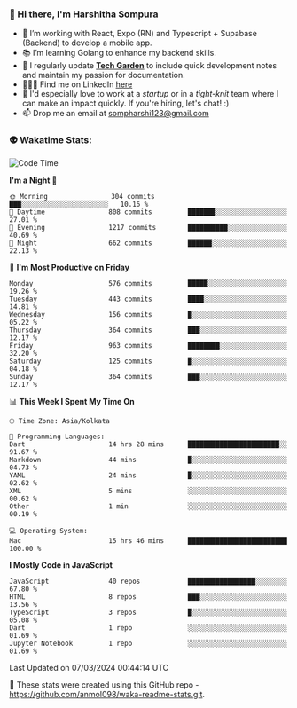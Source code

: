 ### 👋 Hi there, I'm Harshitha Sompura

- 🔧 I’m working with React, Expo (RN) and Typescript + Supabase (Backend) to develop a mobile app.
- 📚 I’m learning Golang to enhance my backend skills.
- 🌾 I regularly update **<u>[Tech Garden](https://tech-garden-hs.vercel.app/)</u>** to include quick development notes and maintain my passion for documentation.
- 👩🏻‍💻 Find me on LinkedIn <u>[here](https://www.linkedin.com/in/harshithasompura/)</u>
- 🐣 I'd especially love to work at a _startup_ or in a _tight-knit_ team where I can make an impact quickly. If you're hiring, let's chat! :)
- 📫 Drop me an email at [sompharshi123@gmail.com](mailto:sompharshi123@gmail.com)

### 👽 Wakatime Stats:
<!--START_SECTION:waka-->
![Code Time](http://img.shields.io/badge/Code%20Time-37%20hrs%2048%20mins-blue)

**I'm a Night 🦉** 

```text
🌞 Morning                304 commits         ███░░░░░░░░░░░░░░░░░░░░░░   10.16 % 
🌆 Daytime                808 commits         ███████░░░░░░░░░░░░░░░░░░   27.01 % 
🌃 Evening                1217 commits        ██████████░░░░░░░░░░░░░░░   40.69 % 
🌙 Night                  662 commits         ██████░░░░░░░░░░░░░░░░░░░   22.13 % 
```
📅 **I'm Most Productive on Friday** 

```text
Monday                   576 commits         █████░░░░░░░░░░░░░░░░░░░░   19.26 % 
Tuesday                  443 commits         ████░░░░░░░░░░░░░░░░░░░░░   14.81 % 
Wednesday                156 commits         █░░░░░░░░░░░░░░░░░░░░░░░░   05.22 % 
Thursday                 364 commits         ███░░░░░░░░░░░░░░░░░░░░░░   12.17 % 
Friday                   963 commits         ████████░░░░░░░░░░░░░░░░░   32.20 % 
Saturday                 125 commits         █░░░░░░░░░░░░░░░░░░░░░░░░   04.18 % 
Sunday                   364 commits         ███░░░░░░░░░░░░░░░░░░░░░░   12.17 % 
```


📊 **This Week I Spent My Time On** 

```text
🕑︎ Time Zone: Asia/Kolkata

💬 Programming Languages: 
Dart                     14 hrs 28 mins      ███████████████████████░░   91.67 % 
Markdown                 44 mins             █░░░░░░░░░░░░░░░░░░░░░░░░   04.73 % 
YAML                     24 mins             █░░░░░░░░░░░░░░░░░░░░░░░░   02.62 % 
XML                      5 mins              ░░░░░░░░░░░░░░░░░░░░░░░░░   00.62 % 
Other                    1 min               ░░░░░░░░░░░░░░░░░░░░░░░░░   00.19 % 

💻 Operating System: 
Mac                      15 hrs 46 mins      █████████████████████████   100.00 % 
```

**I Mostly Code in JavaScript** 

```text
JavaScript               40 repos            █████████████████░░░░░░░░   67.80 % 
HTML                     8 repos             ███░░░░░░░░░░░░░░░░░░░░░░   13.56 % 
TypeScript               3 repos             █░░░░░░░░░░░░░░░░░░░░░░░░   05.08 % 
Dart                     1 repo              ░░░░░░░░░░░░░░░░░░░░░░░░░   01.69 % 
Jupyter Notebook         1 repo              ░░░░░░░░░░░░░░░░░░░░░░░░░   01.69 % 
```




 Last Updated on 07/03/2024 00:44:14 UTC
<!--END_SECTION:waka-->

👀 These stats were created using this GitHub repo - https://github.com/anmol098/waka-readme-stats.git. 
